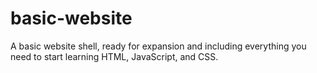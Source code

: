 # basic-website

A basic website shell, ready for expansion and including everything you need to start learning HTML, JavaScript, and CSS.
